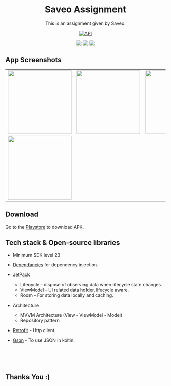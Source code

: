 <h1 align="center">Saveo Assignment</h1>

<p align="center">  
This is an assignment given by Saveo.
</p>

<p align="center">
  <a href="https://android-arsenal.com/api?level=21"><img alt="API" src="https://img.shields.io/badge/API-21%2B-brightgreen.svg?style=flat"/></a>
</p>

<p align="center">
<img src="https://github.com/pravin5551/Saveo-Assignemnt/blob/main/app/src/images/ss_one.png"/>
<img src="https://github.com/pravin5551/Saveo-Assignemnt/blob/main/app/src/images/ss_three-093113.png"/>
<img src="https://github.com/pravin5551/Saveo-Assignemnt/blob/main/app/src/images/ss_two.png"/>

</p>

## App Screenshots

<table>
  <tr>
    <td><img src="https://github.com/pravin5551/Saveo-Assignemnt/blob/main/app/src/images/ss_one.png" width="200"/></td>
    <td><img src="https://github.com/pravin5551/Saveo-Assignemnt/blob/main/app/src/images/ss_three-093113.png" width="200"/></td>
    <td><img src="https://user-images.githubusercontent.com/44438444/125679710-5e39e880-f668-43d6-9e07-cef59a52993b.png" width="200"/></td>
  
  </tr>
  
  <tr>
    <td><img src="https://github.com/pravin5551/Saveo-Assignemnt/blob/main/app/src/images/ss_two.png" width="200"/></td>
 </tr>

  
 </table>



## Download
Go to the [Playstore](https://drive.google.com/drive/folders/18aMNxtGhEmKanCD5HCPOW7mC08WOaMVH?usp=sharing) to download APK.



## Tech stack & Open-source libraries
- Minimum SDK level 23
- [Dependancies](https://github.com/pravin5551/Saveo-Assignemnt/blob/main/app/build.gradle) for dependency injection.

- JetPack
  - Lifecycle - dispose of observing data when lifecycle state changes.
  - ViewModel - UI related data holder, lifecycle aware.
  - Room - For storing data locally and caching.
- Architecture
  - MVVM Architecture (View - ViewModel - Model)
  - Repository pattern
- [Retrofit](https://square.github.io/retrofit/) - Http client.
- [Gson](https://github.com/google/gson) - To use JSON in koltin.
</br>
</br>
</br>


## Thanks You :)


